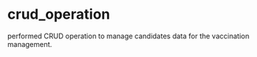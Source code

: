 # crud_operation
performed CRUD operation to manage candidates data for the vaccination management.
